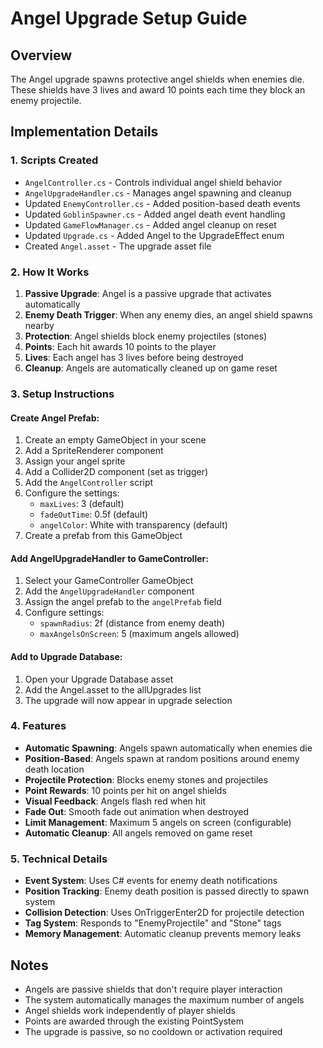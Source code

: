 # Angel Upgrade Setup Guide

## Overview
The Angel upgrade spawns protective angel shields when enemies die. These shields have 3 lives and award 10 points each time they block an enemy projectile.

## Implementation Details

### 1. Scripts Created
- `AngelController.cs` - Controls individual angel shield behavior
- `AngelUpgradeHandler.cs` - Manages angel spawning and cleanup
- Updated `EnemyController.cs` - Added position-based death events
- Updated `GoblinSpawner.cs` - Added angel death event handling
- Updated `GameFlowManager.cs` - Added angel cleanup on reset
- Updated `Upgrade.cs` - Added Angel to the UpgradeEffect enum
- Created `Angel.asset` - The upgrade asset file

### 2. How It Works
1. **Passive Upgrade**: Angel is a passive upgrade that activates automatically
2. **Enemy Death Trigger**: When any enemy dies, an angel shield spawns nearby
3. **Protection**: Angel shields block enemy projectiles (stones)
4. **Points**: Each hit awards 10 points to the player
5. **Lives**: Each angel has 3 lives before being destroyed
6. **Cleanup**: Angels are automatically cleaned up on game reset

### 3. Setup Instructions

#### Create Angel Prefab:
1. Create an empty GameObject in your scene
2. Add a SpriteRenderer component
3. Assign your angel sprite
4. Add a Collider2D component (set as trigger)
5. Add the `AngelController` script
6. Configure the settings:
   - `maxLives`: 3 (default)
   - `fadeOutTime`: 0.5f (default)
   - `angelColor`: White with transparency (default)
7. Create a prefab from this GameObject

#### Add AngelUpgradeHandler to GameController:
1. Select your GameController GameObject
2. Add the `AngelUpgradeHandler` component
3. Assign the angel prefab to the `angelPrefab` field
4. Configure settings:
   - `spawnRadius`: 2f (distance from enemy death)
   - `maxAngelsOnScreen`: 5 (maximum angels allowed)

#### Add to Upgrade Database:
1. Open your Upgrade Database asset
2. Add the Angel.asset to the allUpgrades list
3. The upgrade will now appear in upgrade selection

### 4. Features
- **Automatic Spawning**: Angels spawn automatically when enemies die
- **Position-Based**: Angels spawn at random positions around enemy death location
- **Projectile Protection**: Blocks enemy stones and projectiles
- **Point Rewards**: 10 points per hit on angel shields
- **Visual Feedback**: Angels flash red when hit
- **Fade Out**: Smooth fade out animation when destroyed
- **Limit Management**: Maximum 5 angels on screen (configurable)
- **Automatic Cleanup**: All angels removed on game reset

### 5. Technical Details
- **Event System**: Uses C# events for enemy death notifications
- **Position Tracking**: Enemy death position is passed directly to spawn system
- **Collision Detection**: Uses OnTriggerEnter2D for projectile detection
- **Tag System**: Responds to "EnemyProjectile" and "Stone" tags
- **Memory Management**: Automatic cleanup prevents memory leaks

## Notes
- Angels are passive shields that don't require player interaction
- The system automatically manages the maximum number of angels
- Angel shields work independently of player shields
- Points are awarded through the existing PointSystem
- The upgrade is passive, so no cooldown or activation required 
